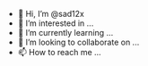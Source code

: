 - 👋 Hi, I’m @sad12x
- 👀 I’m interested in ...
- 🌱 I’m currently learning ...
- 💞️ I’m looking to collaborate on ...
- 📫 How to reach me ...

<!---
sad12x/sad12x is a ✨ special ✨ repository because its `README.md` (this file) appears on your GitHub profile.
You can click the Preview link to take a look at your changes.
--->
